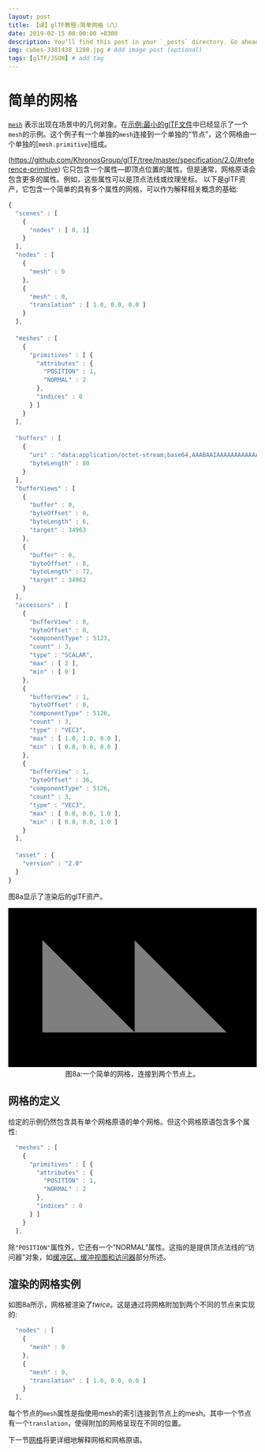 ```yaml
---
layout: post
title: 【译】glTF教程:简单网格（八）
date: 2019-02-15 00:00:00 +0300
description: You’ll find this post in your `_posts` directory. Go ahead and edit it and re-build the site to see your changes. # Add post description (optional)
img: cubes-3381438_1280.jpg # Add image post (optional)
tags: [glTF/JSON] # add tag
---
```



# 简单的网格

[`mesh`](https://github.com/KhronosGroup/glTF/tree/master/specification/2.0/#reference-mesh)
表示出现在场景中的几何对象。在[示例:最小的glTF文件](gltf教程_003_最小的glTF文件.md)中已经显示了一个`mesh`的示例。这个例子有一个单独的`mesh`连接到一个单独的“节点”，这个网格由一个单独的[`mesh.primitive`]组成。

(https://github.com/KhronosGroup/glTF/tree/master/specification/2.0/#reference-primitive) 
它只包含一个属性—即顶点位置的属性。但是通常，网格原语会包含更多的属性。例如，这些属性可以是顶点法线或纹理坐标。
以下是glTF资产，它包含一个简单的具有多个属性的网格，可以作为解释相关概念的基础:

```javascript
{
  "scenes" : [
    {
      "nodes" : [ 0, 1]
    }
  ],
  "nodes" : [
    {
      "mesh" : 0
    },
    {
      "mesh" : 0,
      "translation" : [ 1.0, 0.0, 0.0 ]
    }
  ],
  
  "meshes" : [
    {
      "primitives" : [ {
        "attributes" : {
          "POSITION" : 1,
          "NORMAL" : 2
        },
        "indices" : 0
      } ]
    }
  ],

  "buffers" : [
    {
      "uri" : "data:application/octet-stream;base64,AAABAAIAAAAAAAAAAAAAAAAAAAAAAIA/AAAAAAAAAAAAAAAAAACAPwAAAAAAAAAAAAAAAAAAgD8AAAAAAAAAAAAAgD8AAAAAAAAAAAAAgD8=",
      "byteLength" : 80
    }
  ],
  "bufferViews" : [
    {
      "buffer" : 0,
      "byteOffset" : 0,
      "byteLength" : 6,
      "target" : 34963
    },
    {
      "buffer" : 0,
      "byteOffset" : 8,
      "byteLength" : 72,
      "target" : 34962
    }
  ],
  "accessors" : [
    {
      "bufferView" : 0,
      "byteOffset" : 0,
      "componentType" : 5123,
      "count" : 3,
      "type" : "SCALAR",
      "max" : [ 2 ],
      "min" : [ 0 ]
    },
    {
      "bufferView" : 1,
      "byteOffset" : 0,
      "componentType" : 5126,
      "count" : 3,
      "type" : "VEC3",
      "max" : [ 1.0, 1.0, 0.0 ],
      "min" : [ 0.0, 0.0, 0.0 ]
    },
    {
      "bufferView" : 1,
      "byteOffset" : 36,
      "componentType" : 5126,
      "count" : 3,
      "type" : "VEC3",
      "max" : [ 0.0, 0.0, 1.0 ],
      "min" : [ 0.0, 0.0, 1.0 ]
    }
  ],
  
  "asset" : {
    "version" : "2.0"
  }
}
```

图8a显示了渲染后的glTF资产。

<p align="center">
<img src="/images/simpleMeshes.png" /><br>
<a name="simpleMeshes-png"></a>图8a:一个简单的网格，连接到两个节点上。
</p>


## 网格的定义

给定的示例仍然包含具有单个网格原语的单个网格。但这个网格原语包含多个属性:

```javascript
  "meshes" : [
    {
      "primitives" : [ {
        "attributes" : {
          "POSITION" : 1,
          "NORMAL" : 2
        },
        "indices" : 0
      } ]
    }
  ],
```

除`"POSITION"`属性外，它还有一个“NORMAL”属性。这指的是提供顶点法线的“访问器”对象，如[缓冲区、缓冲视图和访问器](gltf教程_005_缓冲区、缓冲视图和访问器.md)部分所述。

## 渲染的网格实例

如图8a所示，网格被渲染了*twice*。这是通过将网格附加到两个不同的节点来实现的:

```javascript
  "nodes" : [
    {
      "mesh" : 0
    },
    {
      "mesh" : 0,
      "translation" : [ 1.0, 0.0, 0.0 ]
    }
  ],
```

每个节点的`mesh`属性是指使用mesh的索引连接到节点上的mesh。其中一个节点有一个`translation`，使得附加的网格呈现在不同的位置。

下一节[网格](../glTF教程-网格-009/)将更详细地解释网格和网格原语。

